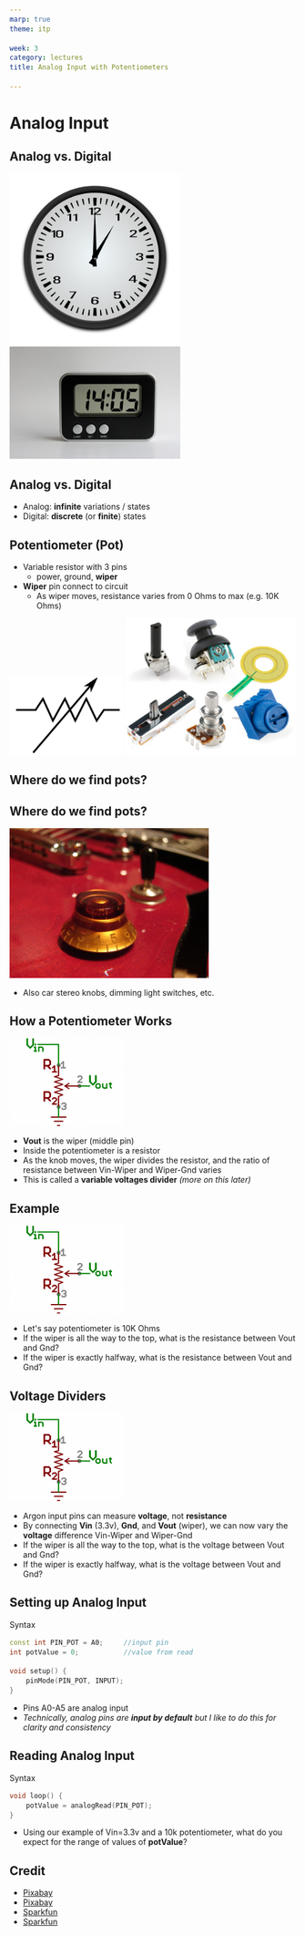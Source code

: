 ```yaml
---
marp: true
theme: itp

week: 3
category: lectures
title: Analog Input with Potentiometers

---
```


<!-- headingDivider: 2 -->

# Analog Input


## Analog vs. Digital
<img src="lecture_analog_input_potentiometers.assets/analog-clock-1295631_960_720-1565746786122.png" alt="analog clock" width=300 /><img src="lecture_analog_input_potentiometers.assets/clock-997589_960_720.jpg" alt="digital clock" width=300 />

## Analog vs. Digital

- Analog: **infinite** variations / states
- Digital: **discrete** (or **finite**) states

## Potentiometer (Pot)

- Variable resistor with 3 pins
  - power, ground, **wiper**
- **Wiper** pin connect to circuit
  - As wiper moves, resistance varies from 0 Ohms to max (e.g. 10K Ohms)
<img src="assets/1565313560201.png" style="width:200px" alt="potentiometer schematic symbo" />
<img src="lecture_analog_input_potentiometers.assets/515deb26ce395f3959000000.png" style="width:300px" alt="potentiometers" />


## Where do we find pots?

## Where do we find pots?

<img src="assets/potentiometer-482082_960_720.jpg" style="width:350px" />

- Also car stereo knobs, dimming light switches, etc.



## How a Potentiometer Works

<img src="lecture_analog_input_potentiometers.assets/511ac8f5ce395f5846000000.png" alt="Schematic symbol for a potentiometer" width=200px />

- **Vout** is the wiper (middle pin)
- Inside the potentiometer is a resistor
- As the knob moves, the wiper divides the resistor, and the ratio of resistance between Vin-Wiper and Wiper-Gnd varies
- This is called a **variable voltages divider** *(more on this later)* 

## Example

<img src="lecture_analog_input_potentiometers.assets/511ac8f5ce395f5846000000.png" alt="Schematic symbol for a potentiometer" width=200px />

- Let's say potentiometer is 10K Ohms
- If the wiper is all the way to the top, what is the resistance between Vout and Gnd?
- If the wiper is exactly halfway, what is the resistance between Vout and Gnd?

<!-- top: 10K ohms; middle: 5K Ohms -->

## Voltage Dividers

<img src="lecture_analog_input_potentiometers.assets/511ac8f5ce395f5846000000.png" alt="Schematic symbol for a potentiometer" width=200px />

- Argon input pins can measure **voltage**, not **resistance**
- By connecting **Vin** (3.3v), **Gnd**, and **Vout** (wiper), we can now vary the **voltage** difference Vin-Wiper and Wiper-Gnd
- If the wiper is all the way to the top, what is the voltage between Vout and Gnd?
- If the wiper is exactly halfway, what is the voltage between Vout and Gnd?

<!-- top: 3.3v because vout is connected to 3.3v, which is being dropped over 10K resisor; middle: 1.67v because the wiper is "seeing" halfway through the drop of 3.3v across the entire resistor; bottom: 0v because Vout and Gnd are directly connected -->



## Setting up Analog Input

Syntax

```c++
const int PIN_POT = A0;		//input pin
int potValue = 0;			//value from read

void setup() {
	pinMode(PIN_POT, INPUT);
}

```

- Pins A0-A5 are analog input
- *Technically, analog pins are **input by default** but I like to do this for clarity and consistency*

## Reading Analog Input

Syntax

```c++
void loop() {
    potValue = analogRead(PIN_POT);
}
```

- Using our example of Vin=3.3v and a 10k potentiometer, what do you expect for the range of values of **potValue**?



## Credit
- [Pixabay](https://pixabay.com/photos/potentiometer-guitar-electric-guitar-482082/)
- [Pixabay](https://pixabay.com/vectors/variable-resistance-resistors-36565/)
- [Sparkfun](https://learn.sparkfun.com/tutorials/resistors#types-of-resistors)
- [Sparkfun](https://learn.sparkfun.com/tutorials/voltage-dividers)